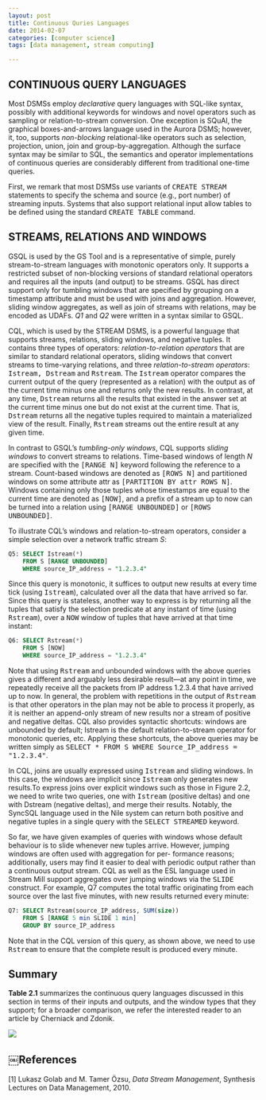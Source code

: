 ```yaml
---
layout: post
title: Continuous Quries Languages
date: 2014-02-07
categories: [computer science]
tags: [data management, stream computing]

---
```



CONTINUOUS QUERY LANGUAGES
---
Most DSMSs employ *declarative* query languages with SQL-like syntax, possibly with additional keywords for windows and novel operators such as sampling or relation-to-stream conversion. One exception is SQuAl, the graphical boxes-and-arrows language used in the Aurora DSMS; however, it, too, supports *non-blocking* relational-like operators such as selection, projection, union, join and group-by-aggregation. Although the surface syntax may be similar to SQL, the semantics and operator implementations of continuous queries are considerably different from traditional one-time queries.First, we remark that most DSMSs use variants of <tt class="literal">CREATE STREAM</tt> statements to specify the schema and source (e.g., port number) of streaming inputs. Systems that also support relational input allow tables to be defined using the standard <tt class="literal">CREATE TABLE</tt> command.
STREAMS, RELATIONS AND WINDOWS
---GSQL is used by the GS Tool and is a representative of simple, purely stream-to-stream languages with monotonic operators only. 
It supports a restricted subset of non-blocking versions of standard relational operators and requires all the inputs (and output) to be streams. GSQL has direct support only for tumbling windows that are specified by grouping on a timestamp attribute and must be used with joins and aggregation. However, sliding window aggregates, as well as join of streams with relations, may be encoded as UDAFs. *Q1* and *Q2* were written in a syntax similar to GSQL.
CQL, which is used by the STREAM DSMS, is a powerful language that supports streams, relations, sliding windows, and negative tuples. It contains three types of operators: *relation-to-relation operators* that are similar to standard relational operators, sliding
windows that convert streams to time-varying relations, and three *relation-to-stream operators*: <tt class="literal">Istream, Dstream</tt> and <tt class="literal">Rstream</tt>. The <tt class="literal">Istream</tt> operator compares the current output of the query (represented as a relation) with the output as of the current time minus one and returns only the new results. In contrast, at any time, <tt class="literal">Dstream</tt> returns all the results that existed in the answer set at the current time minus one but do not exist at the current time. That is, <tt class="literal">Dstream</tt> returns all the negative tuples required to maintain a materialized view of the result. Finally, <tt class="literal">Rstream</tt> streams out the entire result at any given time.
In contrast to GSQL’s *tumbling-only windows*, CQL supports *sliding windows* to convert streams to relations. Time-based windows of length *N* are specified with the <tt class="literal">[RANGE N]</tt> keyword following the reference to a stream. Count-based windows are denoted as <tt class="literal">[ROWS N]</tt> and partitioned windows on some attribute attr as <tt class="literal">[PARTITION BY attr ROWS N]</tt>. Windows containing only those tuples whose timestamps are equal to the current time are denoted as <tt class="literal">[NOW]</tt>, and a prefix of a stream up to now can be turned into a relation using <tt class="literal">[RANGE UNBOUNDED]</tt> or <tt class="literal">[ROWS UNBOUNDED]</tt>.
To illustrate CQL’s windows and relation-to-stream operators, consider a simple selection over a network traffic stream *S*:
```sqlQ5:	SELECT Istream(*)	FROM S [RANGE UNBOUNDED]	WHERE source_IP_address = "1.2.3.4"
```Since this query is monotonic, it suffices to output new results at every time tick (using <tt class="literal">Istream</tt>), calculated over all the data that have arrived so far. Since this query is stateless, another way to express is by returning all the tuples that satisfy the selection predicate at any instant of time (using <tt class="literal">Rstream</tt>), over a <tt class="literal">NOW</tt> window of tuples that have arrived at that time instant:
```sqlQ6:	SELECT Rstream(*) 
	FROM S [NOW]	WHERE source_IP_address = "1.2.3.4"
```
Note that using <tt class="literal">Rstream</tt> and unbounded windows with the above queries gives a different and arguably less desirable result—at any point in time, we repeatedly receive all the packets from IP address 1.2.3.4 that have arrived up to now. In general, the problem with repetitions in the output of <tt class="literal">Rstream</tt> is that other operators in the plan may not be able to process it properly, as it is neither an append-only stream of new results nor a stream of positive and negative deltas. CQL also provides syntactic shortcuts: windows are unbounded by default; Istream is the default relation-to-stream operator for monotonic queries, etc. Applying these shortcuts, the above queries may be written simply as <tt class="literal">SELECT * FROM S WHERE Source_IP_address = "1.2.3.4"</tt>.
In CQL, joins are usually expressed using <tt class="literal">Istream</tt> and sliding windows. In this case, the windows are implicit since <tt class="literal">Istream</tt> only generates new results.To express joins over explicit windows such as those in Figure 2.2, we need to write two queries, one with <tt class="literal">Istream</tt> (positive deltas) and one with Dstream (negative deltas), and merge their results. Notably, the SyncSQL language used in the Nile system can return both positive and negative tuples in a single query with the <tt class="literal">SELECT STREAMED</tt> keyword.
So far, we have given examples of queries with windows whose default behaviour is to slide whenever new tuples arrive. However, jumping windows are often used with aggregation for per- formance reasons; additionally, users may find it easier to deal with periodic output rather than a continuous output stream. CQL as well as the ESL language used in Stream Mill support aggregates over jumping windows via the <tt class="literal">SLIDE</tt> construct. For example, Q7 computes the total traffic originating from each source over the last five minutes, with new results returned every minute:
```sqlQ7:	SELECT Rstream(source_IP_address, SUM(size)) 
	FROM S [RANGE 5 min SLIDE 1 min]	GROUP BY source_IP_address
```

Note that in the CQL version of this query, as shown above, we need to use <tt class="literal">Rstream</tt> to ensure that the complete result is produced every minute.

Summary
---
**Table 2.1** summarizes the continuous query languages discussed in this section in terms of their inputs and outputs, and the window types that they support; for a broader comparison, we refer the interested reader to an article by Cherniack and Zdonik.

![](http://sungsoo.github.com/images/summary-cql.png)￼References
---
[1] Lukasz Golab and M. Tamer Özsu, *Data Stream Management*, Synthesis Lectures on Data Management, 2010.